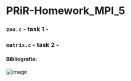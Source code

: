 # PRiR-Homework_MPI_5
### ``` zoo.c ``` - task 1 -
### ``` matrix.c ``` - task 2 -
#### Bibliografia:
![image](https://user-images.githubusercontent.com/72127610/144641156-1874cf9d-829e-4ead-a408-6b955de9d790.png)
